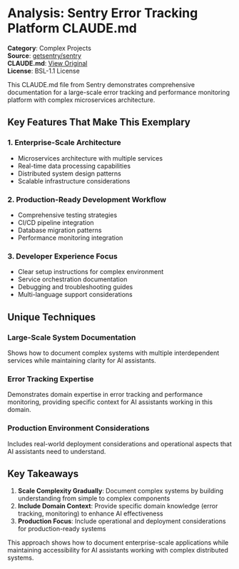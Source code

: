 # Analysis: Sentry Error Tracking Platform CLAUDE.md

**Category**: Complex Projects  
**Source**: [getsentry/sentry](https://github.com/getsentry/sentry)  
**CLAUDE.md**: [View Original](https://github.com/getsentry/sentry/blob/master/CLAUDE.md)  
**License**: BSL-1.1 License  

This CLAUDE.md file from Sentry demonstrates comprehensive documentation for a large-scale error tracking and performance monitoring platform with complex microservices architecture.

## Key Features That Make This Exemplary

### 1. **Enterprise-Scale Architecture**
- Microservices architecture with multiple services
- Real-time data processing capabilities
- Distributed system design patterns
- Scalable infrastructure considerations

### 2. **Production-Ready Development Workflow**
- Comprehensive testing strategies
- CI/CD pipeline integration
- Database migration patterns
- Performance monitoring integration

### 3. **Developer Experience Focus**
- Clear setup instructions for complex environment
- Service orchestration documentation
- Debugging and troubleshooting guides
- Multi-language support considerations

## Unique Techniques

### **Large-Scale System Documentation**
Shows how to document complex systems with multiple interdependent services while maintaining clarity for AI assistants.

### **Error Tracking Expertise**
Demonstrates domain expertise in error tracking and performance monitoring, providing specific context for AI assistants working in this domain.

### **Production Environment Considerations**
Includes real-world deployment considerations and operational aspects that AI assistants need to understand.

## Key Takeaways

1. **Scale Complexity Gradually**: Document complex systems by building understanding from simple to complex components
2. **Include Domain Context**: Provide specific domain knowledge (error tracking, monitoring) to enhance AI effectiveness
3. **Production Focus**: Include operational and deployment considerations for production-ready systems

This approach shows how to document enterprise-scale applications while maintaining accessibility for AI assistants working with complex distributed systems.
